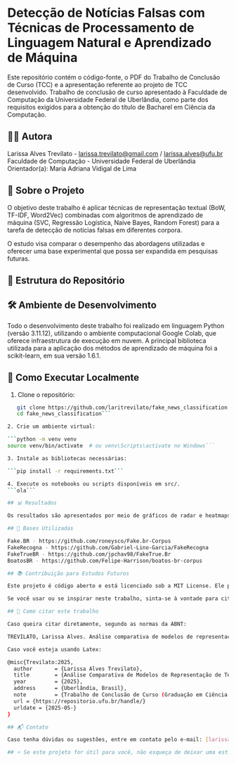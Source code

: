 # Detecção de Notícias Falsas com Técnicas de Processamento de Linguagem Natural e Aprendizado de Máquina

Este repositório contém o código-fonte, o PDF do Trabalho de Conclusão de Curso (TCC) e a apresentação referente ao projeto de TCC desenvolvido. 
Trabalho de conclusão de curso apresentado à Faculdade de Computação da Universidade Federal de Uberlândia, como parte dos requisitos exigidos para a obtenção do título de Bacharel em Ciência da Computação. 

## 👨‍🏫 Autora

Larissa Alves Trevilato - larissa.trevilato@gmail.com / larissa.alves@ufu.br
Faculdade de Computação - Universidade Federal de Uberlândia
Orientador(a): Maria Adriana Vidigal de Lima

## 📄 Sobre o Projeto

O objetivo deste trabalho é aplicar técnicas de representação textual (BoW, TF-IDF, Word2Vec) combinadas com algoritmos de aprendizado de máquina (SVC, Regressão Logística, Naive Bayes, Random Forest) para a tarefa de detecção de notícias falsas em diferentes corpora. 

O estudo visa comparar o desempenho das abordagens utilizadas e oferecer uma base experimental que possa ser expandida em pesquisas futuras.

## 📁 Estrutura do Repositório




## 🛠️ Ambiente de Desenvolvimento

Todo o desenvolvimento deste trabalho foi realizado em linguagem Python (versão 3.11.12), utilizando o ambiente computacional Google Colab, que oferece infraestrutura de execução em nuvem.
A principal biblioteca utilizada para a aplicação dos métodos de aprendizado de máquina foi a scikit-learn, em sua versão 1.6.1.

## 🚀 Como Executar Localmente

1. Clone o repositório:

```bash
   git clone https://github.com/laritrevilato/fake_news_classification.git
   cd fake_news_classification```

2. Crie um ambiente virtual:

```python -m venv venv
source venv/bin/activate  # ou venv\Scripts\activate no Windows```

3. Instale as bibliotecas necessárias:

```pip install -r requirements.txt```

4. Execute os notebooks ou scripts disponíveis em src/.
```ola```

## 📊 Resultados

Os resultados são apresentados por meio de gráficos de radar e heatmaps, analisando as métricas de acurácia, precisão, revocação e F1-score para cada combinação de técnica de representação e classificador.

## 🧪 Bases Utilizadas

Fake.BR - https://github.com/roneysco/Fake.br-Corpus
FakeRecogna - https://github.com/Gabriel-Lino-Garcia/FakeRecogna
FakeTrueBR - https://github.com/jpchav98/FakeTrue.Br
BoatosBR - https://github.com/Felipe-Harrison/boatos-br-corpus

## 📚 Contribuição para Estudos Futuros

Este projeto é código aberto e está licenciado sob a MIT License. Ele pode ser usado, modificado e distribuído livremente. Espera-se que este trabalho possa servir como base para pesquisas futuras nas áreas de PLN, aprendizado de máquina e combate à desinformação.

Se você usar ou se inspirar neste trabalho, sinta-se à vontade para citar este repositório ou entrar em contato.

## 📌 Como citar este trabalho

Caso queira citar diretamente, segundo as normas da ABNT: 

TREVILATO, Larissa Alves. Análise comparativa de modelos de representação de texto e métodos de aprendizado de máquina na classificação de notícias falsas em português. 2025. Trabalho de Conclusão de Curso (Graduação em Ciência da Computação) – Universidade Federal de Uberlândia, Uberlândia, 2025. Orientadora: Maria Adriana Vidigal de Lima. Disponível em: https://repositorio.ufu.br/handle/2025-05-. Acesso em: [coloque a data de acesso aqui].

Caso você esteja usando Latex:

@misc{Trevilato:2025,
  author       = {Larissa Alves Trevilato},
  title        = {Análise Comparativa de Modelos de Representação de Texto e Métodos de Aprendizado de Máquina na Classificação de Notícias Falsas em Português},
  year         = {2025},
  address      = {Uberlândia, Brasil},
  note         = {Trabalho de Conclusão de Curso (Graduação em Ciência da Computação) – Universidade Federal de Uberlândia. Orientadora: Maria Adriana Vidigal de Lima},
  url = {https://repositorio.ufu.br/handle/}
  urldate = {2025-05-}
}

## 📬 Contato

Caso tenha dúvidas ou sugestões, entre em contato pelo e-mail: [larissa.trevilato@gmail.com] ou abra uma issue neste repositório.

## ⭐ Se este projeto for útil para você, não esqueça de deixar uma estrela!
